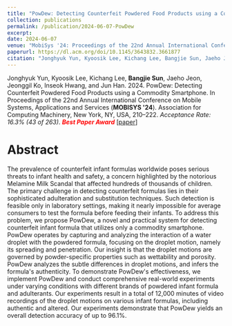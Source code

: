 ```yaml
---
title: "PowDew: Detecting Counterfeit Powdered Food Products using a Commodity Smartphone"
collection: publications
permalink: /publication/2024-06-07-PowDew
excerpt: 
date: 2024-06-07
venue: "MobiSys '24: Proceedings of the 22nd Annual International Conference on Mobile Systems, Applications and Services"
paperurl: https://dl.acm.org/doi/10.1145/3643832.3661877
citation: "Jonghyuk Yun, Kyoosik Lee, Kichang Lee, Bangjie Sun, Jaeho Jeon, Jeonggil Ko, Inseok Hwang, and Jun Han. 2024. PowDew: Detecting Counterfeit Powdered Food Products using a Commodity Smartphone. In Proceedings of the 22nd Annual International Conference on Mobile Systems, Applications and Services (MOBISYS '24). Association for Computing Machinery, New York, NY, USA, 210–222. https://doi.org/10.1145/3643832.3661877"
---
```

Jonghyuk Yun, Kyoosik Lee, Kichang Lee, **Bangjie Sun**, Jaeho Jeon, Jeonggil Ko, Inseok Hwang, and Jun Han. 2024. PowDew: Detecting Counterfeit Powdered Food Products using a Commodity Smartphone. In Proceedings of the 22nd Annual International Conference on Mobile Systems, Applications and Services (**MOBISYS '24**). Association for Computing Machinery, New York, NY, USA, 210–222. *Acceptance Rate: 16.3% (43 of 263)*. ***<span style="color:red">Best Paper Award</span>*** \[[paper](https://dl.acm.org/doi/10.1145/3643832.3661877)\]


Abstract
=====
The prevalence of counterfeit infant formulas worldwide poses serious threats to infant health and safety, a concern highlighted by the notorious Melamine Milk Scandal that affected hundreds of thousands of children. The primary challenge in detecting counterfeit formulas lies in their sophisticated adulteration and substitution techniques. Such detection is feasible only in laboratory settings, making it nearly impossible for average consumers to test the formula before feeding their infants. To address this problem, we propose PowDew, a novel and practical system for detecting counterfeit infant formula that utilizes only a commodity smartphone. PowDew operates by capturing and analyzing the interaction of a water droplet with the powdered formula, focusing on the droplet motion, namely its spreading and penetration. Our insight is that the droplet motions are governed by powder-specific properties such as wettability and porosity. PowDew analyzes the subtle differences in droplet motions, and infers the formula's authenticity. To demonstrate PowDew's effectiveness, we implement PowDew and conduct comprehensive real-world experiments under varying conditions with different brands of powdered infant formula and adulterants. Our experiments result in a total of 12,000 minutes of video recordings of the droplet motions on various infant formulas, including authentic and altered. Our experiments demonstrate that PowDew yields an overall detection accuracy of up to 96.1%.